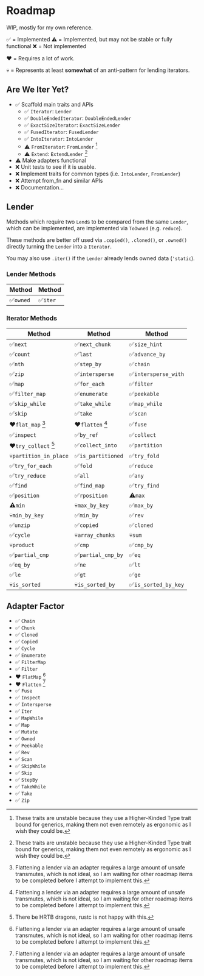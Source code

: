 # Roadmap

WIP, mostly for my own reference.

✅ = Implemented
⚠️ = Implemented, but may not be stable or fully functional
❌ = Not implemented

❤️ = Requires a lot of work.

💀 = Represents at least **somewhat** of an anti-pattern for lending iterators.

## Are We Iter Yet?

- ✅ Scaffold main traits and APIs
  - ✅ `Iterator`: `Lender`
  - ✅ `DoubleEndedIterator`: `DoubleEndedLender`
  - ✅ `ExactSizeIterator`: `ExactSizeLender`
  - ✅ `FusedIterator`: `FusedLender`
  - ✅ `IntoIterator`: `IntoLender`
  - ⚠️ `FromIterator`: `FromLender` [^1]
  - ⚠️ `Extend`: `ExtendLender` [^1]
- ⚠️ Make adapters functional
- ❌ Unit tests to see if it is usable.
- ❌ Implement traits for common types (i.e. `IntoLender`, `FromLender`)
- ❌ Attempt from_fn and similar APIs
- ❌ Documentation...

[^1]: These traits are unstable because they use a Higher-Kinded Type trait bound for generics, making them not even remotely as ergonomic as I wish they could be.

## Lender

Methods which require two `Lend`s to be compared from the same `Lender`, which can be implemented, are implemented via `ToOwned` (e.g. `reduce`).

These methods are better off used via `.copied()`, `.cloned()`, or `.owned()` directly turning the `Lender` into a `Iterator`.

You may also use `.iter()` if the `Lender` already lends owned data (`'static`).

### Lender Methods

|Method|Method|
|---   |---   |
|✅`owned`             |✅`iter`        |

### Iterator Methods

|Method|Method|Method|
|---   |---   |---   |
|✅`next`              |✅`next_chunk`        |✅`size_hint`         |
|✅`count`             |✅`last`              |✅`advance_by`        |
|✅`nth`               |✅`step_by`           |✅`chain`             |
|✅`zip`               |✅`intersperse`       |✅`intersperse_with`  |
|✅`map`               |✅`for_each`          |✅`filter`            |
|✅`filter_map`        |✅`enumerate`         |✅`peekable`          |
|✅`skip_while`        |✅`take_while`        |✅`map_while`         |
|✅`skip`              |✅`take`              |✅`scan`              |
|❤️`flat_map` [^2]     |❤️`flatten` [^2]      |✅`fuse`              |
|✅`inspect`           |✅`by_ref`            |✅`collect`           |
|❤️`try_collect` [^3]  |✅`collect_into`      |✅`partition`         |
|💀`partition_in_place`|✅`is_partitioned`    |✅`try_fold`          |
|✅`try_for_each`      |✅`fold`              |✅`reduce`            |
|✅`try_reduce`        |✅`all`               |✅`any`               |
|✅`find`              |✅`find_map`          |✅`try_find`          |
|✅`position`          |✅`rposition`         |⚠️`max`               |
|⚠️`min`               |💀`max_by_key`        |✅`max_by`            |
|💀`min_by_key`        |✅`min_by`            |✅`rev`               |
|✅`unzip`             |✅`copied`            |✅`cloned`            |
|✅`cycle`             |💀`array_chunks`      |💀`sum`               |
|💀`product`           |✅`cmp`               |✅`cmp_by`            |
|✅`partial_cmp`       |✅`partial_cmp_by`    |✅`eq`                |
|✅`eq_by`             |✅`ne`                |✅`lt`                |
|✅`le`                |✅`gt`                |✅`ge`                |
|💀`is_sorted`         |💀`is_sorted_by`      |✅`is_sorted_by_key`  |

[^3]: There be HRTB dragons, rustc is not happy with this.

## Adapter Factor

- ✅ `Chain`
- ✅ `Chunk`
- ✅ `Cloned`
- ✅ `Copied`
- ✅ `Cycle`
- ✅ `Enumerate`
- ✅ `FilterMap`
- ✅ `Filter`
- ❤️ `FlatMap` [^2]
- ❤️ `Flatten` [^2]
- ✅ `Fuse`
- ✅ `Inspect`
- ✅ `Intersperse`
- ✅ `Iter`
- ✅ `MapWhile`
- ✅ `Map`
- ✅ `Mutate`
- ✅ `Owned`
- ✅ `Peekable`
- ✅ `Rev`
- ✅ `Scan`
- ✅ `SkipWhile`
- ✅ `Skip`
- ✅ `StepBy`
- ✅ `TakeWhile`
- ✅ `Take`
- ✅ `Zip`

[^2]: Flattening a lender via an adapter requires a large amount of unsafe transmutes, which is not ideal, so I am waiting for other roadmap items to be completed before I attempt to implement this.
